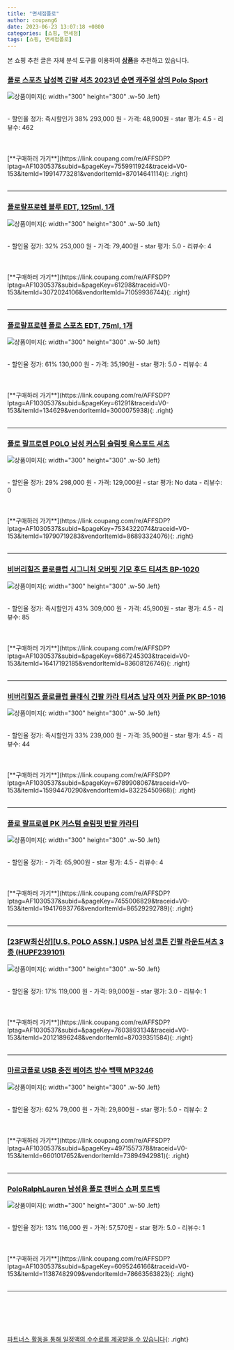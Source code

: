 ```yaml
---
title: "면세점폴로"
author: coupang6
date: 2023-06-23 13:07:18 +0800
categories: [쇼핑, 면세점]
tags: [쇼핑, 면세점폴로]
---
```


본 쇼핑 추천 글은 자체 분석 도구를 이용하여 [**상품**](https://link.coupang.com/a/bao1ui)을 추천하고 있습니다.

### [폴로 스포츠 남성복 긴팔 셔츠 2023년 순면 캐주얼 상의 Polo Sport](https://link.coupang.com/re/AFFSDP?lptag=AF1030537&subid=&pageKey=7559911924&traceid=V0-153&itemId=19914773281&vendorItemId=87014641114)

![상품이미지](https://thumbnail10.coupangcdn.com/thumbnails/remote/230x230ex/image/vendor_inventory/ed03/0ab9e34b519d5d0cba2404c5a6cf2788f7404af9231c8b388b2ac97926e0.jpg){: width="300" height="300" .w-50 .left}


<br>
- 할인율 정가: 즉시할인가 38%  293,000   원
- 가격: 48,900원
- star 평가: 4.5
- 리뷰수: 462
<br>
<br>
<br>
<br>
[**구매하러 가기**](https://link.coupang.com/re/AFFSDP?lptag=AF1030537&subid=&pageKey=7559911924&traceid=V0-153&itemId=19914773281&vendorItemId=87014641114){: .right}
<br>
<br>

---

### [폴로랄프로렌 블루 EDT, 125ml, 1개](https://link.coupang.com/re/AFFSDP?lptag=AF1030537&subid=&pageKey=61298&traceid=V0-153&itemId=3072024106&vendorItemId=71059936744)

![상품이미지](https://thumbnail7.coupangcdn.com/thumbnails/remote/230x230ex/image/retail/images/2020/07/10/11/5/6b8cc8e3-a4f8-476e-a18f-5259b77a1349.jpg){: width="300" height="300" .w-50 .left}


<br>
- 할인율 정가: 32%  253,000   원
- 가격: 79,400원
- star 평가: 5.0
- 리뷰수: 4
<br>
<br>
<br>
<br>
[**구매하러 가기**](https://link.coupang.com/re/AFFSDP?lptag=AF1030537&subid=&pageKey=61298&traceid=V0-153&itemId=3072024106&vendorItemId=71059936744){: .right}
<br>
<br>

---

### [폴로랄프로렌 폴로 스포츠 EDT, 75ml, 1개](https://link.coupang.com/re/AFFSDP?lptag=AF1030537&subid=&pageKey=61291&traceid=V0-153&itemId=134629&vendorItemId=3000075938)

![상품이미지](https://thumbnail9.coupangcdn.com/thumbnails/remote/230x230ex/image/retail/images/264384296827974-1b9b80f8-0f24-4d20-b808-0fa997bc87a1.jpg){: width="300" height="300" .w-50 .left}


<br>
- 할인율 정가: 61%  130,000   원
- 가격: 35,190원
- star 평가: 5.0
- 리뷰수: 4
<br>
<br>
<br>
<br>
[**구매하러 가기**](https://link.coupang.com/re/AFFSDP?lptag=AF1030537&subid=&pageKey=61291&traceid=V0-153&itemId=134629&vendorItemId=3000075938){: .right}
<br>
<br>

---

### [폴로 랄프로렌 POLO 남성 커스텀 슬림핏 옥스포드 셔츠](https://link.coupang.com/re/AFFSDP?lptag=AF1030537&subid=&pageKey=7534322074&traceid=V0-153&itemId=19790719283&vendorItemId=86893324076)

![상품이미지](https://thumbnail7.coupangcdn.com/thumbnails/remote/230x230ex/image/vendor_inventory/e046/13bac9caa09c64dd135e5025a2e727381b195dbd5ca4c60e3fa081593e13.jpg){: width="300" height="300" .w-50 .left}


<br>
- 할인율 정가: 29%  298,000   원
- 가격: 129,000원
- star 평가: No data
- 리뷰수: 0
<br>
<br>
<br>
<br>
[**구매하러 가기**](https://link.coupang.com/re/AFFSDP?lptag=AF1030537&subid=&pageKey=7534322074&traceid=V0-153&itemId=19790719283&vendorItemId=86893324076){: .right}
<br>
<br>

---

### [비버리힐즈 폴로클럽 시그니처 오버핏 기모 후드 티셔츠 BP-1020](https://link.coupang.com/re/AFFSDP?lptag=AF1030537&subid=&pageKey=6867245303&traceid=V0-153&itemId=16417192185&vendorItemId=83608126746)

![상품이미지](https://thumbnail6.coupangcdn.com/thumbnails/remote/230x230ex/image/vendor_inventory/eae8/dca9949413c535850732880b3481d850641de357fc79d00ace0bc5c134b9.jpg){: width="300" height="300" .w-50 .left}


<br>
- 할인율 정가: 즉시할인가 43%  309,000   원
- 가격: 45,900원
- star 평가: 4.5
- 리뷰수: 85
<br>
<br>
<br>
<br>
[**구매하러 가기**](https://link.coupang.com/re/AFFSDP?lptag=AF1030537&subid=&pageKey=6867245303&traceid=V0-153&itemId=16417192185&vendorItemId=83608126746){: .right}
<br>
<br>

---

### [비버리힐즈 폴로클럽 클래식 긴팔 카라 티셔츠 남자 여자 커플 PK BP-1016](https://link.coupang.com/re/AFFSDP?lptag=AF1030537&subid=&pageKey=6789908067&traceid=V0-153&itemId=15994470290&vendorItemId=83225450968)

![상품이미지](https://thumbnail6.coupangcdn.com/thumbnails/remote/230x230ex/image/vendor_inventory/ed62/a353a50ff28cb33920771bdd011bd30195c245cd47e447f1c213789cdd21.jpg){: width="300" height="300" .w-50 .left}


<br>
- 할인율 정가: 즉시할인가 33%  239,000   원
- 가격: 35,900원
- star 평가: 4.5
- 리뷰수: 44
<br>
<br>
<br>
<br>
[**구매하러 가기**](https://link.coupang.com/re/AFFSDP?lptag=AF1030537&subid=&pageKey=6789908067&traceid=V0-153&itemId=15994470290&vendorItemId=83225450968){: .right}
<br>
<br>

---

### [폴로 랄프로렌 PK 커스텀 슬림핏 반팔 카라티](https://link.coupang.com/re/AFFSDP?lptag=AF1030537&subid=&pageKey=7455006829&traceid=V0-153&itemId=19417693776&vendorItemId=86529292789)

![상품이미지](https://thumbnail7.coupangcdn.com/thumbnails/remote/230x230ex/image/vendor_inventory/e96a/8d10f8d2aaca4c07ba4c1c33fe637956588a604c1309a3ad048bacf82a29.jpg){: width="300" height="300" .w-50 .left}


<br>
- 할인율 정가: 
- 가격: 65,900원
- star 평가: 4.5
- 리뷰수: 4
<br>
<br>
<br>
<br>
[**구매하러 가기**](https://link.coupang.com/re/AFFSDP?lptag=AF1030537&subid=&pageKey=7455006829&traceid=V0-153&itemId=19417693776&vendorItemId=86529292789){: .right}
<br>
<br>

---

### [[23FW최신상][U.S. POLO ASSN.] USPA 남성 코튼 긴팔 라운드셔츠 3종 (HUPF239101)](https://link.coupang.com/re/AFFSDP?lptag=AF1030537&subid=&pageKey=7603893134&traceid=V0-153&itemId=20121896248&vendorItemId=87039351584)

![상품이미지](https://thumbnail7.coupangcdn.com/thumbnails/remote/230x230ex/image/vendor_inventory/fa1c/ec45dca8a6448da7fad819e306e86918b46e0f1b7b6a5e76490559137265.jpg){: width="300" height="300" .w-50 .left}


<br>
- 할인율 정가: 17%  119,000   원
- 가격: 99,000원
- star 평가: 3.0
- 리뷰수: 1
<br>
<br>
<br>
<br>
[**구매하러 가기**](https://link.coupang.com/re/AFFSDP?lptag=AF1030537&subid=&pageKey=7603893134&traceid=V0-153&itemId=20121896248&vendorItemId=87039351584){: .right}
<br>
<br>

---

### [마르코폴로 USB 충전 베이츠 방수 백팩 MP3246](https://link.coupang.com/re/AFFSDP?lptag=AF1030537&subid=&pageKey=4971557378&traceid=V0-153&itemId=6601017652&vendorItemId=73894942981)

![상품이미지](https://thumbnail10.coupangcdn.com/thumbnails/remote/230x230ex/image/retail/images/64258486351563-421b82a0-a0b8-4170-9504-fd319e1c99f3.jpg){: width="300" height="300" .w-50 .left}


<br>
- 할인율 정가: 62%  79,000   원
- 가격: 29,800원
- star 평가: 5.0
- 리뷰수: 2
<br>
<br>
<br>
<br>
[**구매하러 가기**](https://link.coupang.com/re/AFFSDP?lptag=AF1030537&subid=&pageKey=4971557378&traceid=V0-153&itemId=6601017652&vendorItemId=73894942981){: .right}
<br>
<br>

---

### [PoloRalphLauren 남성용 폴로 캔버스 쇼퍼 토트백](https://link.coupang.com/re/AFFSDP?lptag=AF1030537&subid=&pageKey=6095246166&traceid=V0-153&itemId=11387482909&vendorItemId=78663563823)

![상품이미지](https://thumbnail9.coupangcdn.com/thumbnails/remote/230x230ex/image/retail/images/2021/09/27/16/1/179db3c7-bf24-4a4f-9dd3-c2357c6774cd.jpg){: width="300" height="300" .w-50 .left}


<br>
- 할인율 정가: 13%  116,000   원
- 가격: 57,570원
- star 평가: 5.0
- 리뷰수: 1
<br>
<br>
<br>
<br>
[**구매하러 가기**](https://link.coupang.com/re/AFFSDP?lptag=AF1030537&subid=&pageKey=6095246166&traceid=V0-153&itemId=11387482909&vendorItemId=78663563823){: .right}
<br>
<br>

---
<br><br><br><br><br> [파트너스 활동을 통해 일정액의 수수료를 제공받을 수 있습니다](https://link.coupang.com/a/bao1ui){: .right}